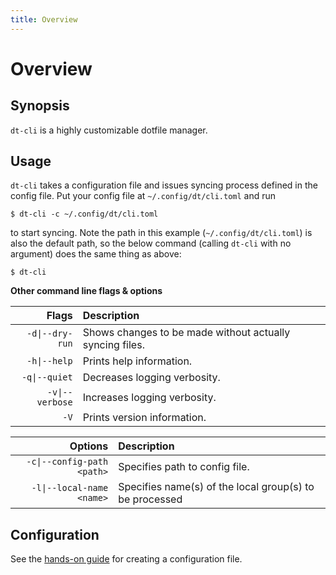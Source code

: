 ```yaml
---
title: Overview
---
```


# Overview

## Synopsis

`dt-cli` is a highly customizable dotfile manager.

## Usage

`dt-cli` takes a configuration file and issues syncing process defined in the
config file.  Put your config file at `~/.config/dt/cli.toml` and run

```shell
$ dt-cli -c ~/.config/dt/cli.toml
```

to start syncing.  Note the path in this example (`~/.config/dt/cli.toml`) is
also the default path, so the below command (calling `dt-cli` with no argument)
does the same thing as above:

```shell
$ dt-cli
```

**Other command line flags & options**

| Flags | Description |
|---:|:---|
| `-d\|--dry-run` | Shows changes to be made without actually syncing files. |
| `-h\|--help` | Prints help information. |
| `-q\|--quiet` | Decreases logging verbosity. |
| `-v\|--verbose` | Increases logging verbosity. |
| `-V` | Prints version information. |

| Options | Description |
|---:|:---|
| `-c\|--config-path` `<path>` | Specifies path to config file. |
| `-l\|--local-name` `<name>` | Specifies name(s) of the local group(s) to be processed |

## Configuration

See the [hands-on guide](/config/guide/) for creating a configuration file.
